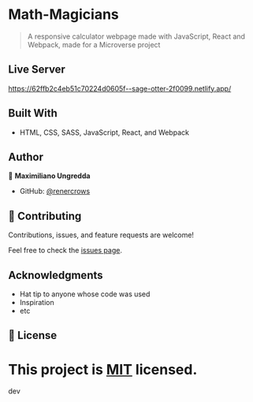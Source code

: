 # Math-Magicians

> A responsive calculator webpage made with JavaScript, React and Webpack, made for a Microverse project

## Live Server

https://62ffb2c4eb51c70224d0605f--sage-otter-2f0099.netlify.app/

## Built With

- HTML, CSS, SASS, JavaScript, React, and Webpack

## Author

👤 **Maximiliano Ungredda**

- GitHub: [@renercrows](https://github.com/renercrows)


## 🤝 Contributing

Contributions, issues, and feature requests are welcome!

Feel free to check the [issues page](../../issues/).

## Acknowledgments

- Hat tip to anyone whose code was used
- Inspiration
- etc

## 📝 License

This project is [MIT](./MIT.md) licensed.
=======
dev
